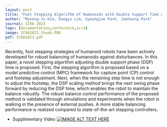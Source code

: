 ```yaml
---
layout: post
title: "Foot Stepping Algorithm of Humanoids with Double Support Time Adjustment based on Capture Point Control"
author: "Myeong-Ju Kim, Daegyu Lim, Gyeongjae Park, Jaeheung Park"
journal: ICRA 2023
tags: [documentation,conference,icra]
image: ICRA2023_thumb.PNG
pdf: ICRA2023.pdf
---
```

Recently, foot stepping strategies of humanoid robots have been actively developed for robust balancing of humanoids against disturbances. In this paper, a novel stepping algorithm adjusting double support phase (DSP) time is proposed. First, the stepping algorithm is proposed based on a model predictive control (MPC) framework for capture point (CP) control and footstep adjustment. Next, when the remaining step time is not enough to adjust the footstep, the DSP scaling method brings the next swing phase forward by reducing the DSP time, which enables the robot to maintain the balance robustly. The robust balance control performance of the proposed method is validated through simulations and experiments when the robot is walking in the presence of external pushes. A more stable balancing performance is realized compared to state-of-the-art stepping controllers.

- Supplimentary Video
[![IMAGE ALT TEXT HERE](http://img.youtube.com/vi/PYtCBtyY9po/0.jpg)](http://www.youtube.com/watch?v=PYtCBtyY9po)


